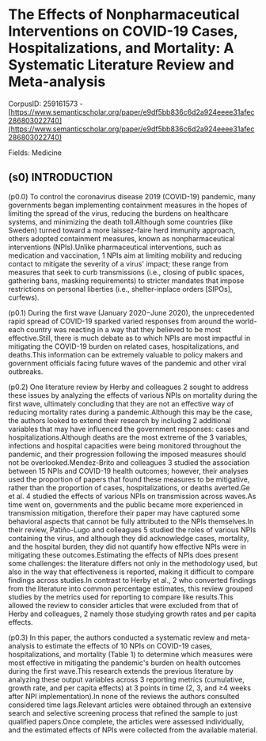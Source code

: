 # The Effects of Nonpharmaceutical Interventions on COVID-19 Cases, Hospitalizations, and Mortality: A Systematic Literature Review and Meta-analysis

CorpusID: 259161573 - [https://www.semanticscholar.org/paper/e9df5bb836c6d2a924eeee31afec286803022740](https://www.semanticscholar.org/paper/e9df5bb836c6d2a924eeee31afec286803022740)

Fields: Medicine

## (s0) INTRODUCTION
(p0.0) To control the coronavirus disease 2019 (COVID-19) pandemic, many governments began implementing containment measures in the hopes of limiting the spread of the virus, reducing the burdens on healthcare systems, and minimizing the death toll.Although some countries (like Sweden) turned toward a more laissez-faire herd immunity approach, others adopted containment measures, known as nonpharmaceutical interventions (NPIs).Unlike pharmaceutical interventions, such as medication and vaccination, 1 NPIs aim at limiting mobility and reducing contact to mitigate the severity of a virus' impact; these range from measures that seek to curb transmissions (i.e., closing of public spaces, gathering bans, masking requirements) to stricter mandates that impose restrictions on personal liberties (i.e., shelter-inplace orders [SIPOs], curfews).

(p0.1) During the first wave (January 2020−June 2020), the unprecedented rapid spread of COVID-19 sparked varied responses from around the world-each country was reacting in a way that they believed to be most effective.Still, there is much debate as to which NPIs are most impactful in mitigating the COVID-19 burden on related cases, hospitalizations, and deaths.This information can be extremely valuable to policy makers and government officials facing future waves of the pandemic and other viral outbreaks.

(p0.2) One literature review by Herby and colleagues 2 sought to address these issues by analyzing the effects of various NPIs on mortality during the first wave, ultimately concluding that they are not an effective way of reducing mortality rates during a pandemic.Although this may be the case, the authors looked to extend their research by including 2 additional variables that may have influenced the government responses: cases and hospitalizations.Although deaths are the most extreme of the 3 variables, infections and hospital capacities were being monitored throughout the pandemic, and their progression following the imposed measures should not be overlooked.Mendez-Brito and colleagues 3 studied the association between 15 NPIs and COVID-19 health outcomes; however, their analyses used the proportion of papers that found these measures to be mitigative, rather than the proportion of cases, hospitalizations, or deaths averted.Ge et al. 4 studied the effects of various NPIs on transmission across waves.As time went on, governments and the public became more experienced in transmission mitigation, therefore their paper may have captured some behavioral aspects that cannot be fully attributed to the NPIs themselves.In their review, Patiño-Lugo and colleagues 5 studied the roles of various NPIs containing the virus, and although they did acknowledge cases, mortality, and the hospital burden, they did not quantify how effective NPIs were in mitigating these outcomes.Estimating the effects of NPIs does present some challenges: the literature differs not only in the methodology used, but also in the way that effectiveness is reported, making it difficult to compare findings across studies.In contrast to Herby et al., 2 who converted findings from the literature into common percentage estimates, this review grouped studies by the metrics used for reporting to compare like results.This allowed the review to consider articles that were excluded from that of Herby and colleagues, 2 namely those studying growth rates and per capita effects.

(p0.3) In this paper, the authors conducted a systematic review and meta-analysis to estimate the effects of 10 NPIs on COVID-19 cases, hospitalizations, and mortality (Table 1) to determine which measures were most effective in mitigating the pandemic's burden on health outcomes during the first wave.This research extends the previous literature by analyzing these output variables across 3 reporting metrics (cumulative, growth rate, and per capita effects) at 3 points in time (2, 3, and ≥4 weeks after NPI implementation).In none of the reviews the authors consulted considered time lags.Relevant articles were obtained through an extensive search and selective screening process that refined the sample to just qualified papers.Once complete, the articles were assessed individually, and the estimated effects of NPIs were collected from the available material.
